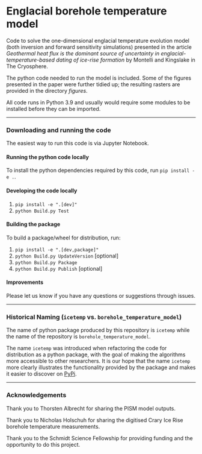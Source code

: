 # Englacial borehole temperature model

Code to solve the one-dimensional englacial temperature evolution model (both inversion and forward sensitivity simulations) presented in the article *Geothermal heat flux is the dominant source of uncertainty in englacial-temperature-based dating of ice-rise formation* by Montelli and Kingslake in The Cryosphere.

The python code needed to run the model is included. Some of the figures presented in the paper were further tidied up; the resulting rasters are provided in the directory *figures*.

All code runs in Python 3.9 and usually would require some modules to be installed before they can be imported.

---

### Downloading and running the code

The easiest way to run this code is via Jupyter Notebook.

#### Running the python code locally

To install the python dependencies required by this code, run `pip install -e .`.

#### Developing the code locally

1. `pip install -e ".[dev]"`
1. `python Build.py Test`

#### Building the package

To build a package/wheel for distribution, run:

1. `pip install -e ".[dev,package]"`
1. `python Build.py UpdateVersion` [optional]
1. `python Build.py Package`
1. `python Build.py Publish` [optional]

#### Improvements

Please let us know if you have any questions or suggestions through issues.

---

### Historical Naming (`icetemp` vs. `borehole_temperature_model`)

The name of python package produced by this repository is `icetemp` while the name of the repository is `borehole_temperature_model`.

The name `icetemp` was introduced when refactoring the code for distribution as a python package, with the goal
of making the algorithms more accessible to other researchers. It is our hope that the name `icetemp` more clearly illustrates the functionality provided by the package and makes it easier to discover on [PyPi](https://pypi.org/search/?q=icetemp).

---

### Acknowledgements

Thank you to Thorsten Albrecht for sharing the PISM model outputs.

Thank you to Nicholas Holschuh for sharing the digitised Crary Ice Rise borehole temperature measurements.

Thank you to the Schmidt Science Fellowship for providing funding and the opportunity to do this project.

